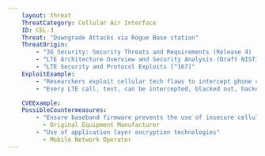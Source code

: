 ```yaml
---
    layout: threat
    ThreatCategory: Cellular Air Interface
    ID: CEL-3
    Threat: "Downgrade Attacks via Rogue Base station"
    ThreatOrigin:
        - "3G Security: Security Threats and Requirements (Release 4) [^165]"
        - "LTE Architecture Overview and Security Analysis (Draft NISTIR 8017) [^166]"
        - "LTE Security and Protocol Exploits [^167]"
    ExploitExample:
        - "Researchers exploit cellular tech flaws to intercept phone calls [^168]"
        - "Every LTE call, text, can be intercepted, blacked out, hacker finds" [^244]

    CVEExample:
    PossibleCountermeasures:
        - "Ensure baseband firmware prevents the use of insecure cellular encryption algorithms"
          - Original Equipment Manufacturer
        - "Use of application layer encryption technologies"
          - Mobile Network Operator
---
```

